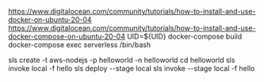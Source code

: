 https://www.digitalocean.com/community/tutorials/how-to-install-and-use-docker-on-ubuntu-20-04
https://www.digitalocean.com/community/tutorials/how-to-install-and-use-docker-compose-on-ubuntu-20-04
UID=${UID} docker-compose build
docker-compose exec serverless /bin/bash

sls create -t aws-nodejs -p helloworld -n helloworld
cd helloworld
sls invoke local -f hello
sls deploy --stage local
sls invoke --stage local -f hello